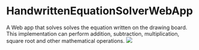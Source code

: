 # HandwrittenEquationSolverWebApp
A Web app that solves solves the equation written on the drawing board. This implementation can perform addition, subtraction, multiplication, square root and other mathematical operations.
![]('https://imgur.com/eCtjX87')
